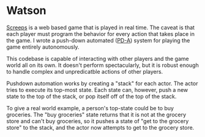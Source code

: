 # Watson
[Screeps](https://screeps.com/) is a web based game that is played in real time. The caveat is that each player must program the behavior for every action that takes place in the game. I wrote a push-down automated ([PD-A](https://en.wikipedia.org/wiki/Pushdown_automaton)) system for playing the game entirely autonomously. 

This codebase is capable of interacting with other players and the game world all on its own. It doesn't perform spectacularly, but it is robust enough to handle complex and unpredicatble actions of other players.

Pushdown automation works by creating a "stack" for each actor. The actor tries to execute its top-most state. Each state can, however, push a new state to the top of the stack, or pop itself off of the top of the stack. 

To give a real world example, a person's top-state could be to buy groceries. The "buy groceries" state returns that it is not at the grocery store and can't buy groceries, so it pushes a state of "get to the grocery store" to the stack, and the actor now attempts to get to the grocery store.
